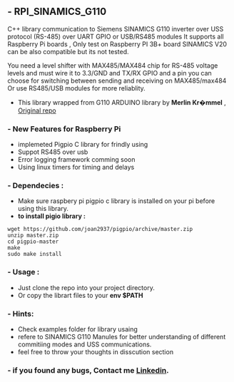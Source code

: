 ## - RPI_SINAMICS_G110
C++ library communication to Siemens SINAMICS G110 inverter over USS protocol (RS-485) over UART GPIO or USB/RS485 modules 
It supports all Raspberry Pi boards , Only test on Raspberry PI 3B+ board
SINAMICS V20 can be also compatible but its not tested.

You need a level shifter with MAX485/MAX484 chip for RS-485 voltage levels and must wire it to 3.3/GND and  TX/RX GPIO and a pin you can choose 
for switching between sending and receiving on MAX485/max484 Or use RS485/USB modules for more reliablity.

- This library wrapped from G110 ARDUINO library by **Merlin Kr�mmel** , [Original repo](https://github.com/zocker007/G110-USS-Arduino)

### - New Features for Raspberry Pi 
 - implemeted Pigpio C library for frindly using 
 - Suppot RS485 over usb 
 - Error logging framework comming soon
 - Using linux timers for timing and delays 

### - Dependecies :
- Make sure raspbery pi pigpio c library is installed on your pi before using this library.
- **to install pigio library :**
```
wget https://github.com/joan2937/pigpio/archive/master.zip
unzip master.zip
cd pigpio-master
make
sudo make install
```  
### - Usage :
 - Just clone the repo into your project directory.
 - Or copy the librart files to your **env $PATH**
 
 ### - Hints:
 - Check examples folder for library usaing 
 - refere to SINAMICS G110 Manules for better understanding of different commitiing modes and USS communications.
 - feel free to throw your thoughts in disscution section
 
 ### - if you found any bugs, Contact me  [Linkedin](https://www.linkedin.com/in/mohamed-maher-37b167a5/).
